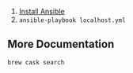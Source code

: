 1. [Install Ansible](https://docs.ansible.com/ansible/latest/installation_guide/intro_installation.html)
2. `ansible-playbook localhost.yml`

## More Documentation
`brew cask search`